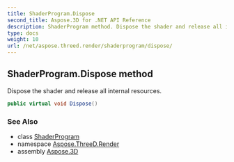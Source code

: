 ```yaml
---
title: ShaderProgram.Dispose
second_title: Aspose.3D for .NET API Reference
description: ShaderProgram method. Dispose the shader and release all internal resources
type: docs
weight: 10
url: /net/aspose.threed.render/shaderprogram/dispose/
---
```

## ShaderProgram.Dispose method

Dispose the shader and release all internal resources.

```csharp
public virtual void Dispose()
```

### See Also

* class [ShaderProgram](../)
* namespace [Aspose.ThreeD.Render](../../../aspose.threed.render/)
* assembly [Aspose.3D](../../../)


